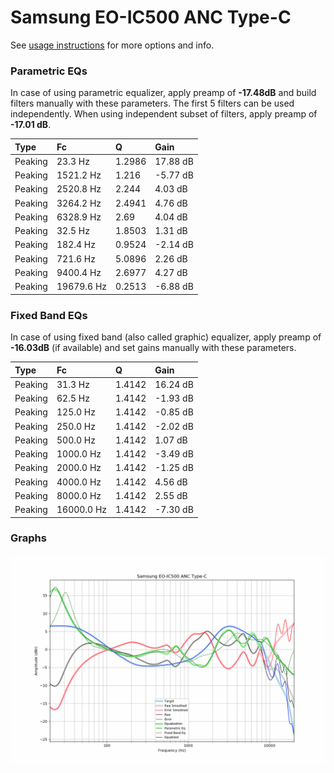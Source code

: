 # Samsung EO-IC500 ANC Type-C
See [usage instructions](https://github.com/jaakkopasanen/AutoEq#usage) for more options and info.

### Parametric EQs
In case of using parametric equalizer, apply preamp of **-17.48dB** and build filters manually
with these parameters. The first 5 filters can be used independently.
When using independent subset of filters, apply preamp of **-17.01 dB**.

| Type    | Fc         |      Q | Gain     |
|:--------|:-----------|:-------|:---------|
| Peaking | 23.3 Hz    | 1.2986 | 17.88 dB |
| Peaking | 1521.2 Hz  | 1.216  | -5.77 dB |
| Peaking | 2520.8 Hz  | 2.244  | 4.03 dB  |
| Peaking | 3264.2 Hz  | 2.4941 | 4.76 dB  |
| Peaking | 6328.9 Hz  | 2.69   | 4.04 dB  |
| Peaking | 32.5 Hz    | 1.8503 | 1.31 dB  |
| Peaking | 182.4 Hz   | 0.9524 | -2.14 dB |
| Peaking | 721.6 Hz   | 5.0896 | 2.26 dB  |
| Peaking | 9400.4 Hz  | 2.6977 | 4.27 dB  |
| Peaking | 19679.6 Hz | 0.2513 | -6.88 dB |

### Fixed Band EQs
In case of using fixed band (also called graphic) equalizer, apply preamp of **-16.03dB**
(if available) and set gains manually with these parameters.

| Type    | Fc         |      Q | Gain     |
|:--------|:-----------|:-------|:---------|
| Peaking | 31.3 Hz    | 1.4142 | 16.24 dB |
| Peaking | 62.5 Hz    | 1.4142 | -1.93 dB |
| Peaking | 125.0 Hz   | 1.4142 | -0.85 dB |
| Peaking | 250.0 Hz   | 1.4142 | -2.02 dB |
| Peaking | 500.0 Hz   | 1.4142 | 1.07 dB  |
| Peaking | 1000.0 Hz  | 1.4142 | -3.49 dB |
| Peaking | 2000.0 Hz  | 1.4142 | -1.25 dB |
| Peaking | 4000.0 Hz  | 1.4142 | 4.56 dB  |
| Peaking | 8000.0 Hz  | 1.4142 | 2.55 dB  |
| Peaking | 16000.0 Hz | 1.4142 | -7.30 dB |

### Graphs
![](./Samsung%20EO-IC500%20ANC%20Type-C.png)